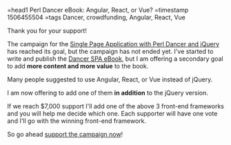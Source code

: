 =head1 Perl Dancer eBook: Angular, React, or Vue?
=timestamp 1506455504
=tags Dancer, crowdfunding, Angular, React, Vue

Thank you for your support!

The campaign for the <a href="https://www.indiegogo.com/projects/ebook-single-page-application-with-perl-dancer-web/reft/775728/szabgab0926">Single Page Application with Perl Dancer and jQuery</a> has reached its goal, but the campaign has not ended yet.
I've started to write and publish the <a href="https://leanpub.com/dancer-spa/">Dancer SPA eBook</a>, but I am offering a secondary goal to add <b>more content and more value</b> to the book.

Many people suggested to use Angular, React, or Vue instead of jQuery.

I am now offering to add one of them <b>in addition</b> to the jQuery version.

If we reach $7,000 support I'll add one of the above 3 front-end frameworks and you will help me decide which one.
Each supporter will have one vote and I'll go with the winning front-end framework.

So go ahead <a href="https://www.indiegogo.com/projects/ebook-single-page-application-with-perl-dancer-web/reft/775728/szabgab0926">support the campaign now</a>!

